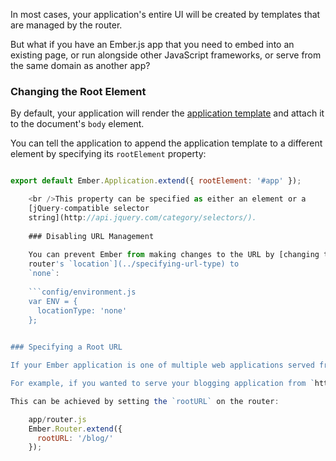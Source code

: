 In most cases, your application's entire UI will be created by templates that are managed by the router.

But what if you have an Ember.js app that you need to embed into an existing page, or run alongside other JavaScript frameworks, or serve from the same domain as another app?

### Changing the Root Element

By default, your application will render the [application template](../../routing/defining-your-routes/#toc_the-application-route) and attach it to the document's `body` element.

You can tell the application to append the application template to a different element by specifying its `rootElement` property:

```app/app.js import Ember from 'ember';

export default Ember.Application.extend({ rootElement: '#app' });

    <br />This property can be specified as either an element or a
    [jQuery-compatible selector
    string](http://api.jquery.com/category/selectors/).
    
    ### Disabling URL Management
    
    You can prevent Ember from making changes to the URL by [changing the
    router's `location`](../specifying-url-type) to
    `none`:
    
    ```config/environment.js
    var ENV = {
      locationType: 'none'
    };
    

### Specifying a Root URL

If your Ember application is one of multiple web applications served from the same domain, it may be necessary to indicate to the router what the root URL for your Ember application is. By default, Ember will assume it is served from the root of your domain.

For example, if you wanted to serve your blogging application from `http://emberjs.com/blog/`, it would be necessary to specify a root URL of `/blog/`.

This can be achieved by setting the `rootURL` on the router:

    app/router.js
    Ember.Router.extend({
      rootURL: '/blog/'
    });